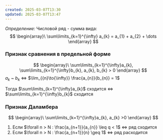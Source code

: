 ```yaml
---
created: 2025-03-07T13:30
updated: 2025-03-07T13:47
---
```


*Определение:* Числовой ряд - сумма вида:
$$
\begin{array}\
\sum\limits_{k=1}^{\infty} a_{k} = a_{1} + a_{2} + \dots
\end{array}
$$

### Признак сравнения в предельной форме

$$
\begin{array}\
\sum\limits_{k=1}^{\infty}a_{k}, \sum\limits_{k=1}^{\infty}b_{k}, a_{k}, b_{k} > 0
\end{array}
$$
$a_{k}$ ~ $b_{k}$ $\Leftrightarrow$ $\lim_{{n}\to{\infty}} \frac{a_{n}}{b_{n}} = 1$

Тогда $\sum\limits_{k=1}^{\infty}a_{k}$ сходится $\Leftrightarrow$ $\sum\limits_{k=1}^{\infty}b_{k}$ сходится

### Признак Даламбера

$$
\begin{array}\
\sum\limits_{k=1}^{\infty}a_{k}, a_{k} >0
\end{array}
$$
1. Если $\forall n > N : \frac{a_{n+1}}{a_{n}} \leq q < 1$ $\Leftrightarrow$ ряд сходится
2. Если $\forall n > N : \frac{a_{n+1}}{n} \geq 1$  $\Leftrightarrow$ ряд расходится

